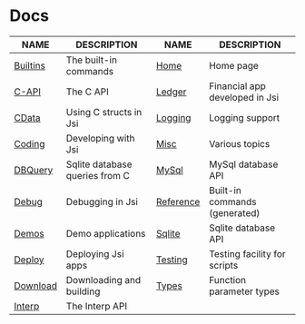 Docs
=====

| NAME                      | DESCRIPTION                    | NAME                      | DESCRIPTION                    |
|---------------------------|--------------------------------|---------------------------|--------------------------------|
| [Builtins](Builtins.md)   | The built-in commands          | [Home](Home.md)           | Home page                      |
| [C-API](C-API.md)         | The C API                      | [Ledger](Ledger.md)       | Financial app developed in Jsi |
| [CData](CData.md)         | Using C structs in Jsi         | [Logging](Logging.md)     | Logging support                |
| [Coding](Coding.md)       | Developing with Jsi            | [Misc](Misc.md)           | Various topics                 |
| [DBQuery](DBQuery.md)     | Sqlite database queries from C | [MySql](MySql.md)         | MySql database API             |
| [Debug](Debug.md)         | Debugging in Jsi               | [Reference](Reference.md) | Built-in commands (generated)  |
| [Demos](Demos.md)         | Demo applications              | [Sqlite](Sqlite.md)       | Sqlite database API            |
| [Deploy](Deploy.md)       | Deploying Jsi apps             | [Testing](Testing.md)     | Testing facility for scripts   |
| [Download](Download.md)   | Downloading and building       | [Types](Types.md)         | Function parameter types       |
| [Interp](Interp.md)       | The Interp API                 |                           |                                |

